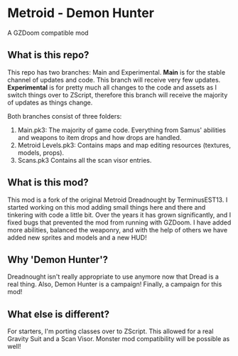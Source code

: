 <h1>Metroid - Demon Hunter</h1>
A GZDoom compatible mod

<h2>What is this repo?</h2>
This repo has two branches: Main and Experimental. <b>Main</b> is for the stable channel of updates and code. This branch will receive very few updates. <b>Experimental</b> is for pretty much all changes to the code and assets as I switch things over to ZScript, therefore this branch will receive the majority of updates as things change.

Both branches consist of three folders:

1. Main.pk3: The majority of game code. Everything from Samus' abilities and weapons to item drops and how drops are handled.
2. Metroid Levels.pk3: Contains maps and map editing resources (textures, models, props).
3. Scans.pk3 Contains all the scan visor entries.

<h2>What is this mod?</h2>

This mod is a fork of the original Metroid Dreadnought by TerminusEST13. I started working on this mod adding small things here and there and tinkering with code a little bit. Over the years it has grown significantly, and I fixed bugs that prevented the mod from running with GZDoom. I have added more abilities, balanced the weaponry, and with the help of others we have added new sprites and models and a new HUD!

<h2>Why 'Demon Hunter'?</h2>
Dreadnought isn't really appropriate to use anymore now that Dread is a real thing. Also, Demon Hunter is a campaign! Finally, a campaign for this mod!

<h2>What else is different?</h2>
For starters, I'm porting classes over to ZScript. This allowed for a real Gravity Suit and a Scan Visor. Monster mod compatibility will be possible as well!
